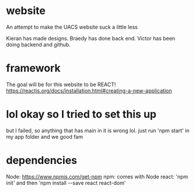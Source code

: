 # website
An attempt to make the UACS website suck a little less

Kieran has made designs. Braedy has done back end. Victor has been doing backend and github.

# framework
The goal will be for this website to be REACT!
https://reactjs.org/docs/installation.html#creating-a-new-application

# lol okay so I tried to set this up
but I failed, so anything that has main in it is wrong lol. just run 'npm start' in my app folder and we good fam



# dependencies
Node: https://www.npmjs.com/get-npm
npm: comes with Node
react: 'npm init' and then 'npm install --save react react-dom'
